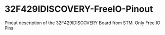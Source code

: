 32F429IDISCOVERY-FreeIO-Pinout
==============================

Pinout description of the 32F429IDISCOVERY Board from STM. Only Free IO Pins
